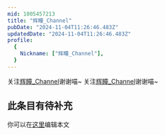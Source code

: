 ```yaml
---
mid: 1005457213
title: "辉瞳_Channel"
pubDate: "2024-11-04T11:26:46.483Z"
updatedDate: "2024-11-04T11:26:46.483Z"
profile:
  {
    Nickname: ["辉瞳_Channel"],
  }
---
```


关注[辉瞳_Channel](https://space.bilibili.com/1005457213)谢谢喵~ 关注[辉瞳_Channel](https://space.bilibili.com/1005457213)谢谢喵~

## 此条目有待补充
你可以在[这里](https://github.com/Yuhanawa/VTuber.ICU-Content/edit/master/v/辉瞳_Channel/index.md)编辑本文
